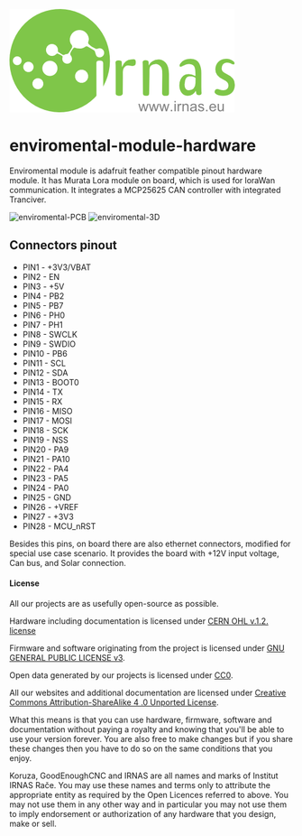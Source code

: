 ![irnas_logo](https://github.com/IRNAS/pira-smart-hardware/blob/master/Pics/irnas_logo.png)
# enviromental-module-hardware

Enviromental module is adafruit feather compatible pinout hardware module. It has Murata Lora module on board, which is used for loraWan communication. It integrates a MCP25625 CAN controller with integrated Tranciver.

![enviromental-PCB](https://github.com/IRNAS/environmental-module-hardware/blob/master/Enviromental%20Board/PCB_Project/pictures/PCB_TOP_view.png)
![enviromental-3D](https://github.com/IRNAS/environmental-module-hardware/blob/master/Enviromental%20Board/PCB_Project/pictures/enviromental.PNG)

## Connectors pinout 

* PIN1 - +3V3/VBAT
* PIN2 - EN
* PIN3 - +5V
* PIN4 - PB2
* PIN5 - PB7
* PIN6 - PH0
* PIN7 - PH1
* PIN8 - SWCLK
* PIN9 - SWDIO
* PIN10 - PB6
* PIN11 - SCL
* PIN12 - SDA
* PIN13 - BOOT0
* PIN14 - TX
* PIN15 - RX
* PIN16 - MISO
* PIN17 - MOSI
* PIN18 - SCK
* PIN19 - NSS
* PIN20 - PA9
* PIN21 - PA10
* PIN22 - PA4
* PIN23 - PA5
* PIN24 - PA0
* PIN25 - GND
* PIN26 - +VREF
* PIN27 - +3V3
* PIN28 - MCU_nRST

Besides this pins, on board there are also ethernet connectors, modified for special use case scenario. It provides the board with +12V input voltage, Can bus, and Solar connection.


#### License

All our projects are as usefully open-source as possible.

Hardware including documentation is licensed under [CERN OHL v.1.2. license](http://www.ohwr.org/licenses/cern-ohl/v1.2)

Firmware and software originating from the project is licensed under [GNU GENERAL PUBLIC LICENSE v3](http://www.gnu.org/licenses/gpl-3.0.en.html).

Open data generated by our projects is licensed under [CC0](https://creativecommons.org/publicdomain/zero/1.0/legalcode).

All our websites and additional documentation are licensed under [Creative Commons Attribution-ShareAlike 4 .0 Unported License](https://creativecommons.org/licenses/by-sa/4.0/legalcode).

What this means is that you can use hardware, firmware, software and documentation without paying a royalty and knowing that you'll be able to use your version forever. You are also free to make changes but if you share these changes then you have to do so on the same conditions that you enjoy.

Koruza, GoodEnoughCNC and IRNAS are all names and marks of Institut IRNAS Rače. 
You may use these names and terms only to attribute the appropriate entity as required by the Open Licences referred to above. You may not use them in any other way and in particular you may not use them to imply endorsement or authorization of any hardware that you design, make or sell.
